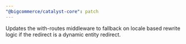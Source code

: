 ```yaml
---
"@bigcommerce/catalyst-core": patch
---
```


Updates the with-routes middleware to fallback on locale based rewrite logic if the redirect is a dynamic entity redirect.
